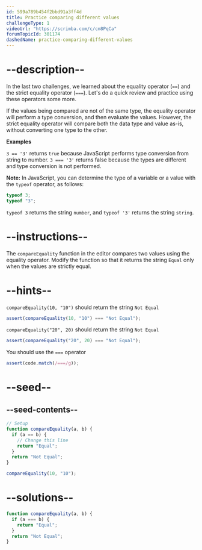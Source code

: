```yaml
---
id: 599a789b454f2bbd91a3ff4d
title: Practice comparing different values
challengeType: 1
videoUrl: "https://scrimba.com/c/cm8PqCa"
forumTopicId: 301174
dashedName: practice-comparing-different-values
---
```


# --description--

In the last two challenges, we learned about the equality operator (`==`) and the strict equality operator (`===`). Let's do a quick review and practice using these operators some more.

If the values being compared are not of the same type, the equality operator will perform a type conversion, and then evaluate the values. However, the strict equality operator will compare both the data type and value as-is, without converting one type to the other.

**Examples**

`3 == '3'` returns `true` because JavaScript performs type conversion from string to number. `3 === '3'` returns false because the types are different and type conversion is not performed.

**Note:** In JavaScript, you can determine the type of a variable or a value with the `typeof` operator, as follows:

```js
typeof 3;
typeof "3";
```

`typeof 3` returns the string `number`, and `typeof '3'` returns the string `string`.

# --instructions--

The `compareEquality` function in the editor compares two values using the equality operator. Modify the function so that it returns the string `Equal` only when the values are strictly equal.

# --hints--

`compareEquality(10, "10")` should return the string `Not Equal`

```js
assert(compareEquality(10, "10") === "Not Equal");
```

`compareEquality("20", 20)` should return the string `Not Equal`

```js
assert(compareEquality("20", 20) === "Not Equal");
```

You should use the `===` operator

```js
assert(code.match(/===/g));
```

# --seed--

## --seed-contents--

```js
// Setup
function compareEquality(a, b) {
  if (a == b) {
    // Change this line
    return "Equal";
  }
  return "Not Equal";
}

compareEquality(10, "10");
```

# --solutions--

```js
function compareEquality(a, b) {
  if (a === b) {
    return "Equal";
  }
  return "Not Equal";
}
```
